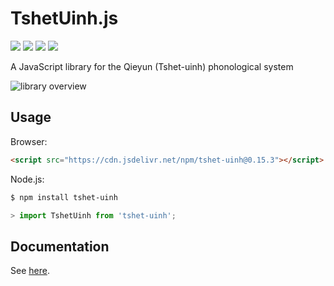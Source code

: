 # TshetUinh.js

[![](https://badge.fury.io/js/tshet-uinh.svg)](https://www.npmjs.com/package/tshet-uinh) [![](https://data.jsdelivr.com/v1/package/npm/tshet-uinh/badge)](https://www.jsdelivr.com/package/npm/tshet-uinh) [![](https://github.com/nk2028/tshet-uinh-js/workflows/Package/badge.svg)](https://github.com/nk2028/tshet-uinh-js/actions?query=workflow%3A%22Package%22) [![](https://api.codeclimate.com/v1/badges/fb728b8ee3531bd96e5a/maintainability)](https://codeclimate.com/github/nk2028/tshet-uinh-js/maintainability)

A JavaScript library for the Qieyun (Tshet-uinh) phonological system

![library overview](https://raw.githubusercontent.com/nk2028/tshet-uinh-js/cb6dc80/demo/overview.png)

## Usage

Browser:

```html
<script src="https://cdn.jsdelivr.net/npm/tshet-uinh@0.15.3"></script>
```

Node.js:

```sh
$ npm install tshet-uinh
```

```javascript
> import TshetUinh from 'tshet-uinh';
```

## Documentation

See [here](https://nk2028.shn.hk/tshet-uinh-js/).
